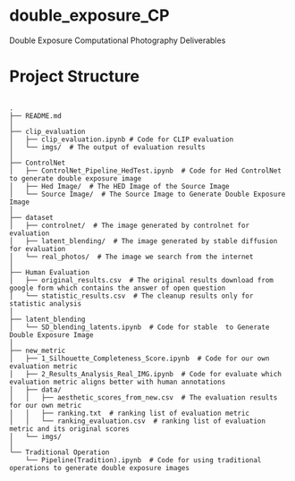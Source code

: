 # double_exposure_CP
Double Exposure Computational Photography Deliverables

# Project Structure
<pre><code>
.  
├── README.md  
│  
├── clip_evaluation  
│   ├── clip_evaluation.ipynb # Code for CLIP evaluation
│   └── imgs/  # The output of evaluation results
│  
├── ControlNet  
│   ├── ControlNet_Pipeline_HedTest.ipynb  # Code for Hed ControlNet to generate double exposure image
│   ├── Hed Image/  # The HED Image of the Source Image
│   └── Source Image/  # The Source Image to Generate Double Exposure Image
│  
├── dataset  
│   ├── controlnet/  # The image generated by controlnet for evaluation
│   ├── latent_blending/  # The image generated by stable diffusion for evaluation
│   └── real_photos/  # The image we search from the internet
│  
├── Human Evaluation  
│   ├── original_results.csv  # The original results download from google form which contains the answer of open question
│   └── statistic_results.csv  # The cleanup results only for statistic analysis
│  
├── latent_blending  
│   └── SD_blending_latents.ipynb  # Code for stable  to Generate Double Exposure Image
│  
├── new_metric  
│   ├── 1_Silhouette_Completeness_Score.ipynb  # Code for our own evaluation metric
│   ├── 2_Results_Analysis_Real_IMG.ipynb  # Code for evaluate which evaluation metric aligns better with human annotations
│   ├── data/  
│   │   ├── aesthetic_scores_from_new.csv  # The evaluation results for our own metric
│   │   ├── ranking.txt  # ranking list of evaluation metric
│   │   └── ranking_evaluation.csv  # ranking list of evaluation metric and its original scores
│   └── imgs/  
│  
└── Traditional Operation  
    └── Pipeline(Tradition).ipynb  # Code for using traditional operations to generate double exposure images

  
  </code></pre>
